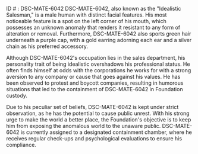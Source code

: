 ID # : DSC-MATE-6042
DSC-MATE-6042, also known as the "Idealistic Salesman," is a male human with distinct facial features. His most noticeable feature is a spot on the left corner of his mouth, which possesses an unknown anomaly that renders it resistant to any form of alteration or removal. Furthermore, DSC-MATE-6042 also sports green hair underneath a purple cap, with a gold earring adorning each ear and a silver chain as his preferred accessory.

Although DSC-MATE-6042's occupation lies in the sales department, his personality trait of being idealistic overshadows his professional status. He often finds himself at odds with the corporations he works for with a strong aversion to any company or cause that goes against his values. He has been observed to protest and boycott companies, resulting in humorous situations that led to the containment of DSC-MATE-6042 in Foundation custody.

Due to his peculiar set of beliefs, DSC-MATE-6042 is kept under strict observation, as he has the potential to cause public unrest. With his strong urge to make the world a better place, the Foundation's objective is to keep him from exposing the anomalous world to the unaware public. DSC-MATE-6042 is currently assigned to a designated containment chamber, where he receives regular check-ups and psychological evaluations to ensure his compliance.